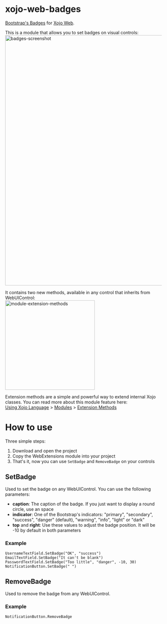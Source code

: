 # xojo-web-badges
[Bootstrap's Badges](https://getbootstrap.com/docs/4.6/components/badge/) for [Xojo Web](https://xojo.com/).

This is a module that allows you to set badges on visual controls:    
<img width="806" alt="badges-screenshot" src="https://user-images.githubusercontent.com/601856/199590426-e8793f2d-786f-4b23-87af-b7da83e7d4f9.png">

It contains two new methods, available in any control that inherits from WebUIControl:    
<img width="288" alt="module-extension-methods" src="https://user-images.githubusercontent.com/601856/199590919-aeae6202-5a1c-4d2f-9bab-d11a739b7d07.png">

Extension methods are a simple and powerful way to extend internal Xojo classes. You can read more about this module feature here:    
[Using Xojo Language](https://documentation.xojo.com/getting_started/using_the_xojo_language/) > [Modules](https://documentation.xojo.com/getting_started/using_the_xojo_language/modules.html) > [Extension Methods](https://documentation.xojo.com/getting_started/using_the_xojo_language/modules.html#extension-methods)

# How to use
Three simple steps:    
1. Download and open the project
2. Copy the WebExtensions module into your project
3. That's it, now you can use `SetBadge` and `RemoveBadge` on your controls

## SetBadge
Used to set the badge on any WebUIControl. You can use the following parameters:
- **caption**: The caption of the badge. If you just want to display a round circle, use an space
- **indicator**: One of the Bootstrap's indicators: "primary", "secondary", "success", "danger" (default), "warning", "info", "light" or "dark"
- **top** and **right**: Use these values to adjust the badge position. It will be -10 by default in both parameters

### Example
```xojo
UsernameTextField.SetBadge("OK", "success")
EmailTextField.SetBadge("It can't be blank")
PasswordTextField.SetBadge("Too little", "danger", -10, 30)
NotificationButton.SetBadge(" ")
```

## RemoveBadge
Used to remove the badge from any WebUIControl.

### Example
```xojo
NotificationButton.RemoveBadge
```
